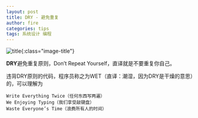 ```yaml
---
layout: post
title: DRY - 避免重复
author: fire
categories: tips 
tags: 系统设计 编程
---
```


![title](http://image.sideproject.cn/title/title_179.jpg){:class="image-title"}

**DRY**避免重复原则，Don’t Repeat Yourself，直译就是不要重复你自己。

违背DRY原则的代码，程序员称之为WET（直译：潮湿，因为DRY是干燥的意思）的，可以理解为

```
Write Everything Twice（任何东西写两遍）
We Enjoying Typing（我们享受敲键盘）
Waste Everyone’s Time（浪费所有人的时间）
```


